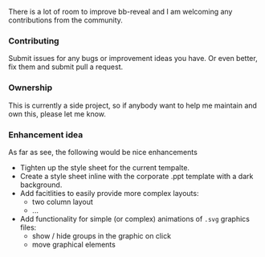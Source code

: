 

There is a lot of room to improve bb-reveal and I am welcoming any contributions from the community. 

### Contributing

Submit issues for any bugs or improvement ideas you have. Or even better, fix them and submit pull a request.

### Ownership

This is currently a side project, so if anybody want to help me maintain and own this, please let me know.


### Enhancement idea

As far as see, the following would be nice enhancements

 - Tighten up the style sheet for the current tempalte.
 - Create a style sheet inline with the corporate .ppt template with a dark background.
 - Add facitlities to easily provide more complex layouts:
    - two column layout
    - ...
 - Add functionality for simple (or complex) animations of `.svg` graphics files:
    - show / hide groups in the graphic on click
    - move graphical elements
   


